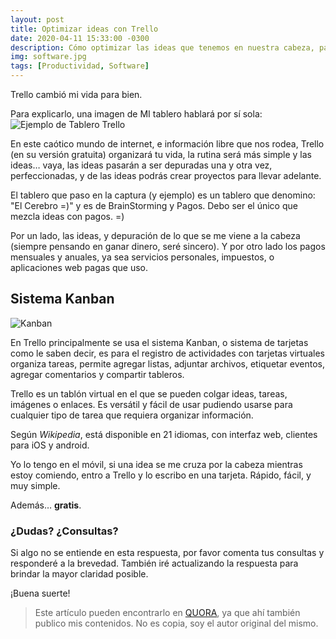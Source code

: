 ```yaml
---
layout: post
title: Optimizar ideas con Trello
date: 2020-04-11 15:33:00 -0300
description: Cómo optimizar las ideas que tenemos en nuestra cabeza, para gestionarlas, y llevarlas desde lo abstracto a la práctica.
img: software.jpg
tags: [Productividad, Software]
---
```


Trello cambió mi vida para bien.

Para explicarlo, una imagen de MI tablero hablará por sí sola:
![Ejemplo de Tablero Trello](https://qph.fs.quoracdn.net/main-qimg-51f225799b59f79e2357830e98b44a38)

En este caótico mundo de internet, e información libre que nos rodea, Trello (en su versión gratuita) organizará tu vida, la rutina será más simple y las ideas… vaya, las ideas pasarán a ser depuradas una y otra vez, perfeccionadas, y de las ideas podrás crear proyectos para llevar adelante.

El tablero que paso en la captura (y ejemplo) es un tablero que denomino: "El Cerebro =)" y es de BrainStorming y Pagos. Debo ser el único que mezcla ideas con pagos. =)

Por un lado, las ideas, y depuración de lo que se me viene a la cabeza (siempre pensando en ganar dinero, seré sincero). Y por otro lado los pagos mensuales y anuales, ya sea servicios personales, impuestos, o aplicaciones web pagas que uso.

## Sistema Kanban

![Kanban](https://qph.fs.quoracdn.net/main-qimg-5088ce27c74824ebc3efc34af81be3b8)

En Trello principalmente se usa el sistema Kanban, o sistema de tarjetas como le saben decir, es para el registro de actividades con tarjetas virtuales organiza tareas, permite agregar listas, adjuntar archivos, etiquetar eventos, agregar comentarios y compartir tableros.

Trello es un tablón virtual en el que se pueden colgar ideas, tareas, imágenes o enlaces. Es versátil y fácil de usar pudiendo usarse para cualquier tipo de tarea que requiera organizar información.

Según *Wikipedia*, está disponible en 21 idiomas, con interfaz web, clientes para iOS y android​.

Yo lo tengo en el móvil, si una idea se me cruza por la cabeza mientras estoy comiendo, entro a Trello y lo escribo en una tarjeta. Rápido, fácil, y muy simple.

Además… **gratis**.

### ¿Dudas? ¿Consultas?

Si algo no se entiende en esta respuesta, por favor comenta tus consultas y responderé a la brevedad. También iré actualizando la respuesta para brindar la mayor claridad posible.

¡Buena suerte!

>Este artículo pueden encontrarlo en [QUORA](https://es.quora.com/Qu%C3%A9-opinas-de-Trello/answer/Osvaldo-Lopez-11), ya que ahí también publico mis contenidos. No es copia, soy el autor original del mismo.
